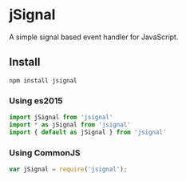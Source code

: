 
# jSignal
A simple signal based event handler for JavaScript.

## Install

```
npm install jsignal
```

### Using es2015
```javascript
import jSignal from 'jsignal'
import * as jSignal from 'jsignal'
import { default as jSignal } from 'jsignal'
```

### Using CommonJS
```javascript
var jSignal = require('jsignal');
```
